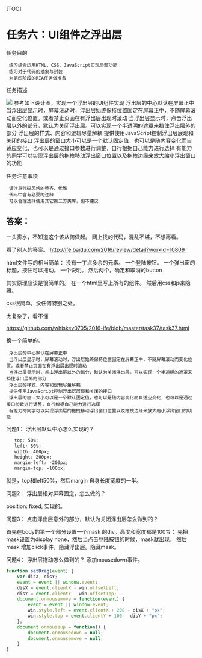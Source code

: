 [TOC]
# 任务六：UI组件之浮出层
 
 任务目的
 
     练习综合运用HTML、CSS、JavaScript实现局部功能
     练习对于代码的抽象与封装
     为第四阶段的RIA任务做准备
 
 任务描述
 
 ![](http://7xrp04.com1.z0.glb.clouddn.com/task_3_37_1.jpg)
     参考如下设计图，实现一个浮出层的UI组件实现
     浮出层的中心默认在屏幕正中
     当浮出层显示时，屏幕滚动时，浮出层始终保持位置固定在屏幕正中，不随屏幕滚动而变化位置。或者禁止页面在有浮出层出现时滚动
     当浮出层显示时，点击浮出层以外的部分，默认为关闭浮出层。可以实现一个半透明的遮罩来挡住浮出层外的部分
     浮出层的样式、内容和逻辑尽量解耦
     提供使用JavaScript控制浮出层展现和关闭的接口
     浮出层的窗口大小可以是一个默认固定值，也可以是随内容变化而自适应变化，也可以是通过接口参数进行调整，自行根据自己能力进行选择
     有能力的同学可以实现浮出层的拖拽移动浮出窗口位置以及拖拽边缘来放大缩小浮出窗口的功能
 
 任务注意事项
 
     请注意代码风格的整齐、优雅
     代码中含有必要的注释
     可以合理选择使用其它第三方类库，但不建议



## 答案：
一头雾水，不知道这个该从何做起。
网上找的代码，混乱不堪，不想再看。

看了别人的答案。
http://ife.baidu.com/2016/review/detail?workId=10809

html文件写的相当简单：
没有一丁点多余的元素。
一个登陆按钮。
一个弹出窗的标题，按住可以拖动。
一个说明。
然后两个，确定和取消的button

其实原理应该是很简单的。
在一个html里写上所有的组件。
然后用css和js来隐藏。

css很简单，没任何特别之处。

太复杂了，看不懂

https://github.com/whiskey0705/2016-ife/blob/master/task37/task37.html

换一个简单的。



     浮出层的中心默认在屏幕正中
     当浮出层显示时，屏幕滚动时，浮出层始终保持位置固定在屏幕正中，不随屏幕滚动而变化位置。或者禁止页面在有浮出层出现时滚动
     当浮出层显示时，点击浮出层以外的部分，默认为关闭浮出层。可以实现一个半透明的遮罩来挡住浮出层外的部分
     浮出层的样式、内容和逻辑尽量解耦
     提供使用JavaScript控制浮出层展现和关闭的接口
     浮出层的窗口大小可以是一个默认固定值，也可以是随内容变化而自适应变化，也可以是通过接口参数进行调整，自行根据自己能力进行选择
     有能力的同学可以实现浮出层的拖拽移动浮出窗口位置以及拖拽边缘来放大缩小浮出窗口的功能
 
 
 问题1： 浮出层默认中心怎么实现的？
 
 ```css
    top: 50%;
    left: 50%;
    width: 400px;
    height: 200px;
    margin-left: -200px;
    margin-top: -100px;
```

就是，top和left50%，然后margin 自身长度宽度的一半。

 
 问题2： 浮出层相对屏幕固定，怎么做的？
 
 position: fixed; 实现的。
 
 问题3： 点击浮出层意外的部分，默认为关闭浮出层怎么做到的？
 
 首先在body的第一个部分设置一个mask 的div。高度和宽度都是100%；
 先把mask设置为display none，然后当点击登陆按钮的时候，mask就出现。
 然后mask 增加click事件，隐藏浮出层。隐藏mask。
 
 问题4： 浮出层拖动怎么做到的？
 添加mousedown事件。
 
```javascript
function setDrag(event) {
    var disX, disY;
    event = event || window.event;
    disX = event.clientX - win.offsetLeft;
    disY = event.clientY - win.offsetTop;
    document.onmousemove = function(event) {
        event = event || window.event;
        win.style.left = event.clientX + 200 - disX + "px";
        win.style.top = event.clientY + 100 - disY + "px";
    };
    document.onmouseup = function() {
        document.onmousedown = null;
        document.onmousemove = null;
    }
}
```